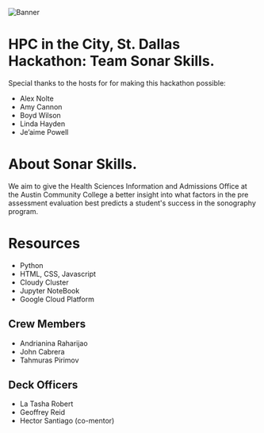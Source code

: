 
![Banner](https://user-images.githubusercontent.com/78986606/200210011-16495101-23d1-4b68-88c0-2217823992e2.jpg)


# HPC in the City, St. Dallas Hackathon: Team Sonar Skills.

Special thanks to the hosts for for making this hackathon possible: 
- Alex Nolte
- Amy Cannon 
- Boyd Wilson 
- Linda Hayden  
- Je’aime Powell 

# About Sonar Skills.

We aim to give the Health Sciences Information and Admissions Office at the Austin Community College a better insight into what factors in the pre assessment evaluation best predicts a student's success in the sonography program.

# Resources

- Python
- HTML, CSS, Javascript
- Cloudy Cluster
- Jupyter NoteBook
- Google Cloud Platform



## Crew Members
- Andrianina Raharijao
- John Cabrera 
- Tahmuras Pirimov

## Deck Officers
- La Tasha Robert
- Geoffrey Reid
- Hector Santiago (co-mentor)


##

